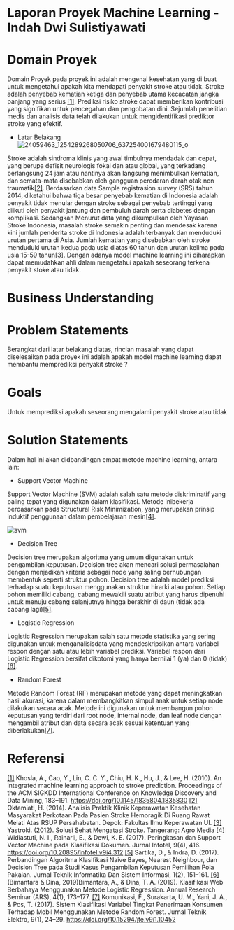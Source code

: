# Laporan Proyek Machine Learning - Indah Dwi Sulistiyawati
# Domain Proyek
Domain Proyek pada proyek ini adalah mengenai kesehatan yang di buat untuk mengetahui apakah kita mendapati penyakit stroke atau tidak. Stroke adalah penyebab kematian ketiga dan penyebab utama kecacatan jangka panjang yang serius [[1]](https://dl.acm.org/doi/abs/10.1145/1835804.1835830). Prediksi risiko stroke dapat memberikan kontribusi yang signifikan untuk pencegahan dan pengobatan dini. Sejumlah penelitian medis dan analisis data telah dilakukan untuk mengidentifikasi prediktor stroke yang efektif. 
* Latar Belakang 
![24059463_1254289268050706_637254001679480115_o](https://user-images.githubusercontent.com/79253590/137060561-cd7e599f-821e-42b9-a1cc-691b8debcbc3.jpg)

Stroke adalah sindroma klinis yang awal timbulnya mendadak dan cepat, yang berupa defisit neurologis fokal dan atau global, yang terkadang berlangsung 24 jam atau nantinya akan   langsung   menimbulkan   kematian,   dan semata-mata      disebabkan      oleh      gangguan peredaran darah otak non traumatik[[2]](https://jurnal.unimus.ac.id/index.php/JKJ/article/view/3932). Berdasarkan data Sample registrasion survey (SRS) tahun 2014, diketahui bahwa tiga besar penyebab kematian di Indonesia adalah penyakit tidak menular dengan stroke sebagai penyebab tertinggi yang diikuti oleh penyakit jantung dan pembuluh darah serta diabetes dengan komplikasi.
Sedangkan Menurut    data    yang    dikumpulkan    oleh Yayasan   Stroke   Indonesia,   masalah   stroke semakin   penting   dan   mendesak   karena   kini jumlah   penderita   stroke   di   Indonesia   adalah terbanyak  dan  menduduki  urutan  pertama  di Asia.  Jumlah  kematian  yang  disebabkan  oleh stroke menduduki urutan kedua pada usia diatas 60  tahun  dan  urutan  kelima  pada  usia  15-59 tahun[[3]](https://books.google.co.id/books?hl=id&lr=&id=_JXagiMVRykC&oi=fnd&pg=PA1&dq=Solusi+Sehat+Mengatasi+Stroke.+Tangerang:+Agro+Media&ots=tITi22j2BQ&sig=D2wboLkxsM4itV0FOUHN8IWQEnQ&redir_esc=y#v=onepage&q=Solusi%20Sehat%20Mengatasi%20Stroke.%20Tangerang%3A%20Agro%20Media&f=false). Dengan adanya model machine learning ini diharapkan dapat memudahkan ahli dalam mengetahui apakah seseorang terkena penyakit stoke atau tidak. 
# Business Understanding
# Problem Statements
Berangkat dari latar belakang diatas, rincian masalah yang dapat diselesaikan pada proyek ini adalah apakah model machine learning dapat membantu memprediksi penyakit stroke ?
# Goals
Untuk memprediksi apakah seseorang mengalami penyakit stroke atau tidak
# Solution Statements
Dalam hal ini akan didbandingan empat metode machine learning, antara lain:
* Support Vector Machine

Support Vector Machine (SVM) adalah salah satu metode diskriminatif yang paling tepat yang digunakan dalam klasifikasi.   Metode   inibekerja   berdasarkan   pada Structural Risk Minimization, yang merupakan prinsip induktif  penggunaan  dalam  pembelajaran  mesin[[4]](https://ejournal.st3telkom.ac.id/index.php/infotel/article/view/312/209). 

![svm](https://user-images.githubusercontent.com/79253590/137062345-158b3329-e0a5-48bd-90eb-b4fab6a3250d.png)

* Decision Tree

Decision    tree    merupakan    algoritma    yang    umum    digunakan    untuk   pengambilan  keputusan.  Decision  tree  akan  mencari  solusi  permasalahan  dengan  menjadikan  kriteria sebagai node yang saling berhubungan membentuk seperti struktur pohon. Decision tree adalah model prediksi terhadap suatu keputusan menggunakan struktur hirarki atau pohon.  Setiap  pohon  memiliki  cabang,  cabang  mewakili  suatu  atribut  yang  harus  dipenuhi  untuk  menuju cabang selanjutnya hingga berakhir di daun (tidak ada cabang lagi)[[5]](https://jurnal.mdp.ac.id/index.php/jatisi/article/view/78/50). 

* Logistic Regression

Logistic Regression merupakan salah satu metode statistika yang sering digunakan untuk menganalisisdata yang mendeskripsikan antara variabel respon dengan satu atau lebih variabel prediksi. Variabel respon dari Logistic Regression bersifat dikotomi yang hanya bernilai 1 (ya) dan 0 (tidak)[[6]](https://seminar.ilkom.unsri.ac.id/index.php/ars/article/view/1932/920).

* Random Forest

Metode Random Forest (RF) merupakan metode yang
dapat meningkatkan hasil akurasi, karena dalam membangkitkan simpul anak untuk setiap node dilakukan secara acak. Metode ini digunakan untuk membangun pohon keputusan yang terdiri dari root node, internal node, dan leaf node dengan mengambil atribut dan data secara acak sesuai ketentuan yang diberlakukan[[7]](https://journal.unnes.ac.id/nju/index.php/jte/article/view/10452/6660). 

# Referensi
[[1]](https://dl.acm.org/doi/abs/10.1145/1835804.1835830) Khosla, A., Cao, Y., Lin, C. C. Y., Chiu, H. K., Hu, J., & Lee, H. (2010). An integrated machine learning approach to stroke prediction. Proceedings of the ACM SIGKDD International Conference on Knowledge Discovery and Data Mining, 183–191. https://doi.org/10.1145/1835804.1835830
[[2]](https://jurnal.unimus.ac.id/index.php/JKJ/article/view/3932) Oktamiati,  H.  (2014).  Analisis  Praktik  Klinik Keperawatan      Kesehatan      Masyarakat Perkotaan Pada Pasien Stroke Hemoragik  Di  Ruang  Rawat  Melati  Atas RSUP Persahabatan. Depok: Fakultas Ilmu Keperawatan UI. 
[[3]](https://books.google.co.id/books?hl=id&lr=&id=_JXagiMVRykC&oi=fnd&pg=PA1&dq=Solusi+Sehat+Mengatasi+Stroke.+Tangerang:+Agro+Media&ots=tITi22j2BQ&sig=D2wboLkxsM4itV0FOUHN8IWQEnQ&redir_esc=y#v=onepage&q=Solusi%20Sehat%20Mengatasi%20Stroke.%20Tangerang%3A%20Agro%20Media&f=false) Yastroki. (2012). Solusi Sehat Mengatasi Stroke. Tangerang: Agro Media
[[4]](https://ejournal.st3telkom.ac.id/index.php/infotel/article/view/312/209) Widiastuti, N. I., Rainarli, E., & Dewi, K. E. (2017). Peringkasan dan Support Vector Machine pada Klasifikasi Dokumen. Jurnal Infotel, 9(4), 416. https://doi.org/10.20895/infotel.v9i4.312
[[5]](https://jurnal.mdp.ac.id/index.php/jatisi/article/view/78/50) Sartika, D., & Indra, D. (2017). Perbandingan Algoritma Klasifikasi Naive Bayes, Nearest Neighbour, dan Decision Tree pada Studi Kasus Pengambilan Keputusan Pemilihan Pola Pakaian. Jurnal Teknik Informatika Dan Sistem Informasi, 1(2), 151–161.
[[6]](https://seminar.ilkom.unsri.ac.id/index.php/ars/article/view/1932/920) (Bimantara & Dina, 2019)Bimantara, A., & Dina, T. A. (2019). Klasifikasi Web Berbahaya Menggunakan Metode Logistic Regression. Annual Research Seminar (ARS), 4(1), 173–177.
[[7]](https://journal.unnes.ac.id/nju/index.php/jte/article/view/10452/6660) Komunikasi, F., Surakarta, U. M., Yani, J. A., & Pos, T. (2017). Sistem Klasifikasi Variabel Tingkat Penerimaan Konsumen Terhadap Mobil Menggunakan Metode Random Forest. Jurnal Teknik Elektro, 9(1), 24–29. https://doi.org/10.15294/jte.v9i1.10452





